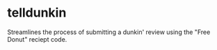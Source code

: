 # telldunkin
Streamlines the process of submitting a dunkin' review using the "Free Donut" reciept code.
